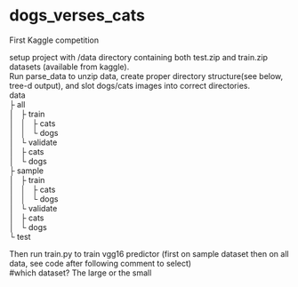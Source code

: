 # dogs_verses_cats
First Kaggle competition

setup project with /data directory containing both test.zip and train.zip datasets (available from kaggle).  
Run parse_data to unzip data, create proper directory structure(see below, tree-d output), and slot dogs/cats images into correct directories.
<BR>
data<BR>
    ├ all<BR>
    │   ├ train<BR>
    │   │   ├ cats<BR>
    │   │   └ dogs<BR>
    │   └ validate<BR>
    │       ├ cats<BR>
    │       └ dogs<BR>
    ├ sample<BR>
    │   ├ train<BR>
    │   │   ├ cats<BR>
    │   │   └ dogs<BR>
    │   └ validate<BR>
    │       ├ cats<BR>
    │       └ dogs<BR>
    └ test<BR>


Then run train.py to train vgg16 predictor (first on sample dataset then on all data, see code after following comment to select) <BR>
#which dataset? The large or the small

